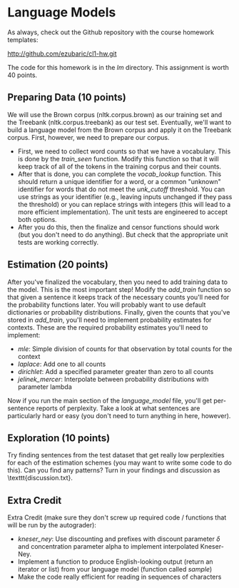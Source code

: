 Language Models
=

As always, check out the Github repository with the course homework templates:

http://github.com/ezubaric/cl1-hw.git

The code for this homework is in the _lm_ directory.  This assignment is worth 40 points.

Preparing Data (10 points)
---
 
We will use the Brown corpus (nltk.corpus.brown) as our training set and the Treebank (nltk.corpus.treebank) as our test set.  Eventually, we'll want to build a language model from the Brown corpus and apply it on the Treebank corpus.  First, however, we need to prepare our corpus.
* First, we need to collect word counts so that we have a vocabulary.  This is done by the _train\_seen_ function.  Modify this function so that it will keep track of all of the tokens in the training corpus and their counts.
* After that is done, you can complete the _vocab\_lookup_ function.  This should return a unique identifier for a word, or a common "unknown" identifier for words that do not meet the _unk\_cutoff_ threshold.  You can use strings as your identifier (e.g., leaving inputs unchanged if they pass the threshold) or you can replace strings with integers (this will lead to a more efficient implementation).  The unit tests are engineered to accept both options.
* After you do this, then the finalize and censor functions should work (but you don't need to do anything).  But check that the appropriate unit tests are working correctly.

Estimation (20 points)
------

After you've finalized the vocabulary, then you need to add training
data to the model.  This is the most important step!  Modify the
_add\_train_ function so that given a sentence it keeps track of the
necessary counts you'll need for the probability functions later.  You
will probably want to use default dictionaries or probability
distributions.  Finally, given the counts that you've stored in
_add\_train_, you'll need to implement probability estimates for
contexts.  These are the required probability estimates you'll need to
implement:
* _mle_: Simple division of counts for that observation by total counts for the context
* _laplace_: Add one to all counts
* _dirichlet_: Add a specified parameter greater than zero to all counts
* _jelinek_mercer_: Interpolate between probability distributions with parameter lambda

Now if you run the main section of the _language\_model_ file, you'll
get per-sentence reports of perplexity.  Take a look at what sentences
are particularly hard or easy (you don't need to turn anything in
here, however).

Exploration (10 points)
----------

Try finding sentences from the test dataset that get really low perplexities for each of the estimation schemes (you may want to write some code to do this).  Can you find any patterns?  Turn in your findings and discussion as \texttt{discussion.txt}.

Extra Credit
------

Extra Credit (make sure they don't screw up required code / functions that will be run by the autograder):
* _kneser\_ney_: Use discounting and prefixes with discount parameter $\delta$ and concentration parameter alpha to implement interpolated Kneser-Ney.
* Implement a function to produce English-looking output (return an iterator or list) from your language model (function called _sample_)
* Make the code really efficient for reading in sequences of characters
